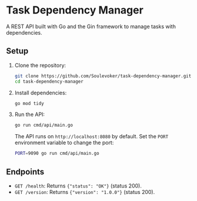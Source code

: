 # Task Dependency Manager

A REST API built with Go and the Gin framework to manage tasks with dependencies.

## Setup

1. Clone the repository:
   ```bash
   git clone https://github.com/Soulevoker/task-dependency-manager.git
   cd task-dependency-manager
   ```

2. Install dependencies:
   ```bash
   go mod tidy
   ```

3. Run the API:
   ```bash
   go run cmd/api/main.go
   ```

   The API runs on `http://localhost:8080` by default. Set the `PORT` environment variable to change the port:
   ```bash
   PORT=9090 go run cmd/api/main.go
   ```

## Endpoints

- `GET /health`: Returns `{"status": "OK"}` (status 200).
- `GET /version`: Returns `{"version": "1.0.0"}` (status 200).